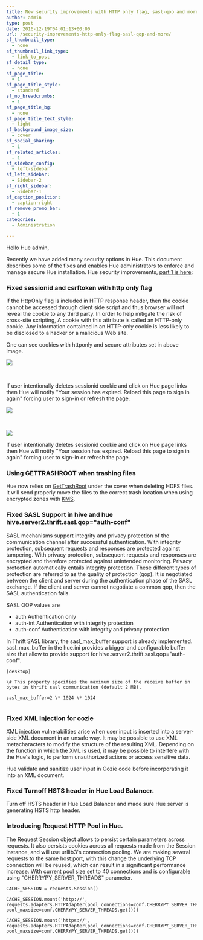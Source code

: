 ```yaml
---
title: New security improvements with HTTP only flag, sasl-qop and more
author: admin
type: post
date: 2016-12-19T04:01:13+00:00
url: /security-improvements-http-only-flag-sasl-qop-and-more/
sf_thumbnail_type:
  - none
sf_thumbnail_link_type:
  - link_to_post
sf_detail_type:
  - none
sf_page_title:
  - 1
sf_page_title_style:
  - standard
sf_no_breadcrumbs:
  - 1
sf_page_title_bg:
  - none
sf_page_title_text_style:
  - light
sf_background_image_size:
  - cover
sf_social_sharing:
  - 1
sf_related_articles:
  - 1
sf_sidebar_config:
  - left-sidebar
sf_left_sidebar:
  - Sidebar-2
sf_right_sidebar:
  - Sidebar-1
sf_caption_position:
  - caption-right
sf_remove_promo_bar:
  - 1
categories:
  - Administration

---
```

Hello Hue admin,

Recently we have added many security options in Hue. This document describes some of the fixes and enables Hue administrators to enforce and manage secure Hue installation. Hue security improvements, [part 1 is here][1]:

### Fixed sessionid and csrftoken with http only flag

If the HttpOnly flag is included in HTTP response header, then the cookie cannot be accessed through client side script and thus browser will not reveal the cookie to any third party. In order to help mitigate the risk of cross-site scripting, A cookie with this attribute is called an HTTP-only cookie. Any information contained in an HTTP-only cookie is less likely to be disclosed to a hacker or a malicious Web site.

One can see cookies with httponly and secure attributes set in above image.

[<img src="https://cdn.gethue.com/uploads/2016/12/Screen-Shot-2016-12-15-at-4.22.11-PM-1024x947.png" />][2]

&nbsp;

If user intentionally deletes sessionid cookie and click on Hue page links then Hue will notify "Your session has expired. Reload this page to sign in again" forcing user to sign-in or refresh the page.

[<img src="https://cdn.gethue.com/uploads/2016/12/Screen-Shot-2016-12-15-at-4.36.26-PM.png" />][3]

&nbsp;

[<img src="https://cdn.gethue.com/uploads/2016/12/Screen-Shot-2016-12-15-at-4.35.58-PM.png" />][4]

If user intentionally deletes sessionid cookie and click on Hue page links then Hue will notify "Your session has expired. Reload this page to sign in again" forcing user to sign-in or refresh the page.

### Using GETTRASHROOT when trashing files

Hue now relies on [GetTrashRoot][5] under the cover when deleting HDFS files. It will send properly move the files to the correct trash location when using encrypted zones with [KMS][6].

### Fixed SASL Support in hive and hue hive.server2.thrift.sasl.qop="auth-conf"

SASL mechanisms support integrity and privacy protection of the communication channel after successful authentication. With integrity protection, subsequent requests and responses are protected against tampering. With privacy protection, subsequent requests and responses are encrypted and therefore protected against unintended monitoring. Privacy protection automatically entails integrity protection. These different types of protection are referred to as the quality of protection (qop). It is negotiated between the client and server during the authentication phase of the SASL exchange. If the client and server cannot negotiate a common qop, then the SASL authentication fails.

SASL QOP values are

  * auth Authentication only
  * auth-int Authentication with integrity protection
  * auth-conf Authentication with integrity and privacy protection

In Thrift SASL library, the sasl_max_buffer support is already implemented. sasl_max_buffer in the hue.ini provides a bigger and configurable buffer size that allow to provide support for hive.server2.thrift.sasl.qop="auth-conf".

<pre><code class="bash">[desktop]

\# This property specifies the maximum size of the receive buffer in bytes in thrift sasl communication (default 2 MB).

sasl_max_buffer=2 \* 1024 \* 1024

</code></pre>

### Fixed XML Injection for oozie

XML injection vulnerabilities arise when user input is inserted into a server-side XML document in an unsafe way. It may be possible to use XML metacharacters to modify the structure of the resulting XML. Depending on the function in which the XML is used, it may be possible to interfere with the Hue's logic, to perform unauthorized actions or access sensitive data.

Hue validate and sanitize user input in Oozie code before incorporating it into an XML document.

###

### Fixed Turnoff HSTS header in Hue Load Balancer.

Turn off HSTS header in Hue Load Balancer and made sure Hue server is generating HSTS http header.

### Introducing Request HTTP Pool in Hue.

The Request Session object allows to persist certain parameters across requests. It also persists cookies across all requests made from the Session instance, and will use urllib3's connection pooling. We are making several requests to the same host:port, with this change the underlying TCP connection will be reused, which can result in a significant performance increase. With current pool size set to 40 connections and is configurable using "CHERRYPY_SERVER_THREADS" parameter.

<pre><code class="python">CACHE_SESSION = requests.Session()

CACHE_SESSION.mount('http://', requests.adapters.HTTPAdapter(pool_connections=conf.CHERRYPY_SERVER_THREADS.get(), pool_maxsize=conf.CHERRYPY_SERVER_THREADS.get()))

CACHE_SESSION.mount('https://', requests.adapters.HTTPAdapter(pool_connections=conf.CHERRYPY_SERVER_THREADS.get(), pool_maxsize=conf.CHERRYPY_SERVER_THREADS.get()))</code></pre>

 [1]: https://gethue.com/hue-security-improvements/
 [2]: https://cdn.gethue.com/uploads/2016/12/Screen-Shot-2016-12-15-at-4.22.11-PM.png
 [3]: https://cdn.gethue.com/uploads/2016/12/Screen-Shot-2016-12-15-at-4.36.26-PM.png
 [4]: https://cdn.gethue.com/uploads/2016/12/Screen-Shot-2016-12-15-at-4.35.58-PM.png
 [5]: http://aajisaka.github.io/hadoop-project/hadoop-project-dist/hadoop-hdfs/WebHDFS.html#Get_Trash_Root
 [6]: https://hadoop.apache.org/docs/stable/hadoop-kms/index.html
